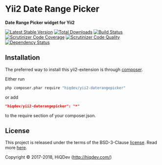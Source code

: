 # Yii2 Date Range Picker

**Date Range Picker widget for Yii2**

[![Latest Stable Version](https://poser.pugx.org/hiqdev/yii2-daterangepicker/v/stable)](https://packagist.org/packages/hiqdev/yii2-daterangepicker)
[![Total Downloads](https://poser.pugx.org/hiqdev/yii2-daterangepicker/downloads)](https://packagist.org/packages/hiqdev/yii2-daterangepicker)
[![Build Status](https://img.shields.io/travis/hiqdev/yii2-daterangepicker.svg)](https://travis-ci.org/hiqdev/yii2-daterangepicker)
[![Scrutinizer Code Coverage](https://img.shields.io/scrutinizer/coverage/g/hiqdev/yii2-daterangepicker.svg)](https://scrutinizer-ci.com/g/hiqdev/yii2-daterangepicker/)
[![Scrutinizer Code Quality](https://img.shields.io/scrutinizer/g/hiqdev/yii2-daterangepicker.svg)](https://scrutinizer-ci.com/g/hiqdev/yii2-daterangepicker/)
[![Dependency Status](https://www.versioneye.com/php/hiqdev:yii2-daterangepicker/dev-master/badge.svg)](https://www.versioneye.com/php/hiqdev:yii2-daterangepicker/dev-master)

## Installation

The preferred way to install this yii2-extension is through [composer](http://getcomposer.org/download/).

Either run

```sh
php composer.phar require "hiqdev/yii2-daterangepicker"
```

or add

```json
"hiqdev/yii2-daterangepicker": "*"
```

to the require section of your composer.json.

## License

This project is released under the terms of the BSD-3-Clause [license](LICENSE).
Read more [here](http://choosealicense.com/licenses/bsd-3-clause).

Copyright © 2017-2018, HiQDev (http://hiqdev.com/)
